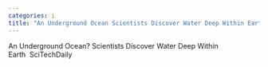 ```yaml
---
categories: i
title: "An Underground Ocean Scientists Discover Water Deep Within Earth  SciTechDaily"
---
```

An Underground Ocean? Scientists Discover Water Deep Within Earth&nbsp;&nbsp;SciTechDaily
